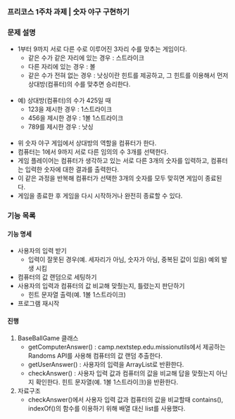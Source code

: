 ### 프리코스 1주차 과제 | 숫자 야구 구현하기
### 문제 설명
- 1부터 9까지 서로 다른 수로 이루어진 3자리 수를 맞추는 게임이다.
  - 같은 수가 같은 자리에 있는 경우 : 스트라이크
  - 다른 자리에 있는 경우 : 볼
  - 같은 수가 전혀 없는 경우 : 낫싱이란 힌트를 제공하고, 그 힌트를 이용해서 먼저 상대방(컴퓨터)의 수를 맞추면 승리한다.
<br/><br/>
- 예) 상대방(컴퓨터)의 수가 425일 때
  - 123을 제시한 경우 : 1스트라이크
  - 456을 제시한 경우 : 1볼 1스트라이크
  - 789를 제시한 경우 : 낫싱
<br/><br/>
- 위 숫자 야구 게임에서 상대방의 역할을 컴퓨터가 한다. 
- 컴퓨터는 1에서 9까지 서로 다른 임의의 수 3개를 선택한다. 
- 게임 플레이어는 컴퓨터가 생각하고 있는 서로 다른 3개의 숫자를 입력하고, 컴퓨터는 입력한 숫자에 대한 결과를 출력한다.
- 이 같은 과정을 반복해 컴퓨터가 선택한 3개의 숫자를 모두 맞히면 게임이 종료된다.
- 게임을 종료한 후 게임을 다시 시작하거나 완전히 종료할 수 있다.

### 기능 목록
#### 기능 명세
- 사용자의 입력 받기 
  - 입력이 잘못된 경우(예. 세자리가 아님, 숫자가 아님, 중복된 값이 있음) 예외 발생 시킴
- 컴퓨터의 값 랜덤으로 세팅하기
- 사용자의 입력과 컴퓨터의 값 비교해 맞췄는지, 틀렸는지 판단하기
  - 힌트 문자열 출력(예. 1볼 1스트라이크)
- 프로그램 재시작

#### 진행
1. BaseBallGame 클래스 
   - getComputerAnswer() : camp.nextstep.edu.missionutils에서 제공하는 Randoms API를 사용해 컴퓨터의 값 랜덤 추출한다.
   - getUserAnswer() : 사용자의 입력을 ArrayList로 반환한다.
   - checkAnswer() : 사용자 입력 값과 컴퓨터의 값을 비교해 답을 맞췄는지 아닌지 확인한다. 힌트 문자열(예. 1볼 1스트라이크)을 반환한다.
2. 자료구조
   - checkAnswer()에서 사용자 입력 값과 컴퓨터의 값을 비교할때 contains(), indexOf()의 함수를 이용하기 위해 배열 대신 list를 사용했다.